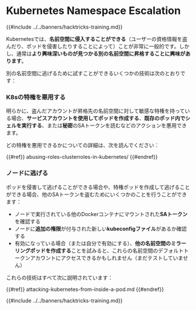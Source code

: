 # Kubernetes Namespace Escalation

{{#include ../../banners/hacktricks-training.md}}

Kubernetesでは、**名前空間に侵入することができる**（ユーザーの資格情報を盗んだり、ポッドを侵害したりすることによって）ことが非常に一般的です。しかし、通常は**より興味深いものが見つかる別の名前空間に昇格することに興味があります**。

別の名前空間に逃げるために試すことができるいくつかの技術は次のとおりです：

### K8sの特権を悪用する

明らかに、盗んだアカウントが昇格先の名前空間に対して敏感な特権を持っている場合、**サービスアカウントを使用してポッドを作成する**、**既存のポッド内でシェルを実行する**、または**秘密**のSAトークンを読むなどのアクションを悪用できます。

どの特権を悪用できるかについての詳細は、次を読んでください：

{{#ref}}
abusing-roles-clusterroles-in-kubernetes/
{{#endref}}

### ノードに逃げる

ポッドを侵害して逃げることができる場合や、特権ポッドを作成して逃げることができる場合、他のSAトークンを盗むためにいくつかのことを行うことができます：

- ノードで実行されている他のDockerコンテナにマウントされた**SAトークン**を確認する
- ノードに**追加の権限**が付与された新しい**kubeconfigファイル**があるか確認する
- 有効になっている場合（または自分で有効にする）、**他の名前空間のミラーリングポッドを作成する**ことを試みると、これらの名前空間のデフォルトトークンアカウントにアクセスできるかもしれません（まだテストしていません）

これらの技術はすべて次に説明されています：

{{#ref}}
attacking-kubernetes-from-inside-a-pod.md
{{#endref}}

{{#include ../../banners/hacktricks-training.md}}
